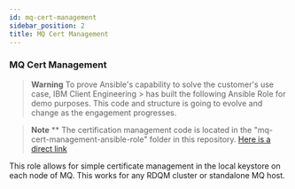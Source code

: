 ```yaml
---
id: mq-cert-management
sidebar_position: 2
title: MQ Cert Management
---
```


### MQ Cert Management

> **Warning**
> To prove Ansible's capability to solve the customer's use case, IBM Client Engineering > has built the following Ansible Role for demo purposes. This code and structure is
> going to evolve and change as the engagement progresses.

> **Note**
>** The certification management code is located in the "mq-cert-management-ansible-role" folder in this repository. [Here is a direct link](https://github.com/ibm-client-engineering/solution-middleware-automation/tree/main/mq-cert-management-ansible-role)

This role allows for simple certificate management in the local keystore on each node of MQ. This works for any RDQM cluster or standalone MQ host.
